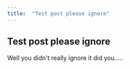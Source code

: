 ```yaml
---
title:  "Test post please ignore"
---
```

## Test post please ignore
Well you didn't really ignore it did you.....